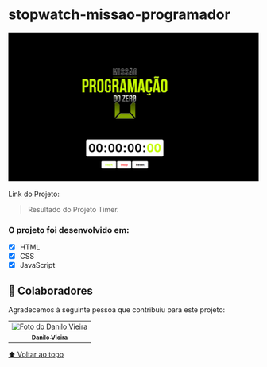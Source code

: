 # stopwatch-missao-programador

<img src="./assents/timer.png" alt="print">

Link do Projeto: <a href="https://splendid-fairy-401395.netlify.app/"></a>

> Resultado do Projeto Timer.




### O projeto foi desenvolvido em:



- [x] HTML
- [x] CSS
- [x] JavaScript
## 🤝 Colaboradores

Agradecemos à seguinte pessoa que contribuiu para este projeto:

<table>
  <tr>
    <td align="center">
      <a href="https://github.com/danilovgl">
        <img src="https://avatars3.githubusercontent.com/u/31936044" width="100px;" alt="Foto do Danilo Vieira"/><br>
        <sub>
          <b>Danilo Vieira</b>
        </sub>
      </a>
    </td>
    
</table>


[⬆ Voltar ao topo](#stopwatch-missao-programador)<br>
